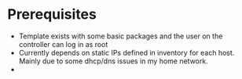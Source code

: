 
# Prerequisites

- Template exists with some basic packages and the user on the controller can log in as root
- Currently depends on static IPs defined in inventory for each host. Mainly due to some dhcp/dns issues in my home network.
- 

